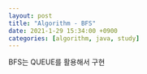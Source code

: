 ```yaml
---
layout: post
title: "Algorithm - BFS"
date: 2021-1-29 15:34:00 +0900
categories: [algorithm, java, study]
---
```


BFS는 QUEUE를 활용해서 구현
